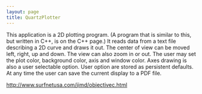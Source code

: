 ```yaml
---
layout: page
title: QuartzPlotter
---
```




This application is a 2D plotting program. (A program that is similar to this, but written in C++, is on the C++ page.) It reads data from a text file describing a 2D curve and draws it out. The center of view can be moved left, right, up and down. The view can also zoom in or out. The user may set the plot color, background color, axis and window color. Axes drawing is also a user selectable option. User option are stored as persistent defaults. At any time the user can save the current display to a PDF file.  

http://www.surfnetusa.com/jimd/objectivec.html


